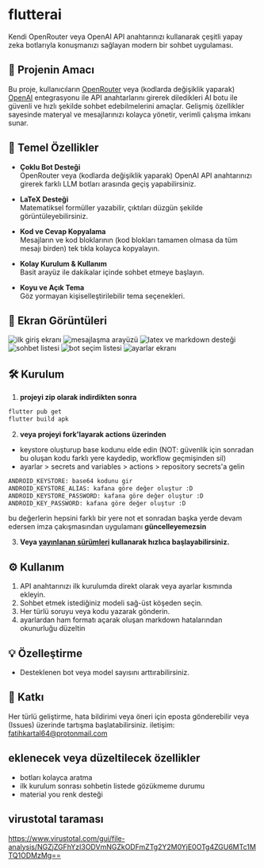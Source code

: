 # flutterai

Kendi OpenRouter veya OpenAI API anahtarınızı kullanarak çeşitli yapay zeka botlarıyla konuşmanızı sağlayan modern bir sohbet uygulaması.

## 🚀 Projenin Amacı

Bu proje, kullanıcıların [OpenRouter](https://openrouter.ai/) veya (kodlarda değişiklik yaparak) [OpenAI](https://openai.com/) entegrasyonu ile API anahtarlarını girerek diledikleri AI botu ile güvenli ve hızlı şekilde sohbet edebilmelerini amaçlar. Gelişmiş özellikler sayesinde materyal ve mesajlarınızı kolayca yönetir, verimli çalışma imkanı sunar.

## 🎯 Temel Özellikler

- **Çoklu Bot Desteği**  
  OpenRouter veya (kodlarda değişiklik yaparak) OpenAI API anahtarınızı girerek farklı LLM botları arasında geçiş yapabilirsiniz.

- **LaTeX Desteği**  
  Matematiksel formüller yazabilir, çıktıları düzgün şekilde görüntüleyebilirsiniz.

- **Kod ve Cevap Kopyalama**  
  Mesajların ve kod bloklarının (kod blokları tamamen olmasa da tüm mesajı birden) tek tıkla kolayca kopyalayın.

- **Kolay Kurulum & Kullanım**  
  Basit arayüz ile dakikalar içinde sohbet etmeye başlayın.

- **Koyu ve Açık Tema**  
  Göz yormayan kişiselleştirilebilir tema seçenekleri.

## 📸 Ekran Görüntüleri
![ilk giriş ekranı](https://github.com/bruhmomentumtr/flutterai/blob/main/ss%20(1).jpg)
![mesajlaşma arayüzü](https://github.com/bruhmomentumtr/flutterai/blob/main/ss%20(2).jpg)
![latex ve markdown desteği](https://github.com/bruhmomentumtr/flutterai/blob/main/ss%20(3).jpg)
![sohbet listesi](https://github.com/bruhmomentumtr/flutterai/blob/main/ss%20(4).jpg)
![bot seçim listesi](https://github.com/bruhmomentumtr/flutterai/blob/main/ss%20(6).jpg)
![ayarlar ekranı](https://github.com/bruhmomentumtr/flutterai/blob/main/ss%20(5).jpg)

## 🛠️ Kurulum
1) **projeyi zip olarak indirdikten sonra**
```bash
flutter pub get
flutter build apk
```
2) **veya projeyi fork'layarak actions üzerinden**
- keystore oluşturup base kodunu elde edin (NOT: güvenlik için sonradan bu oluşan kodu farklı yere kaydedip, workflow geçmişinden sil)
- ayarlar > secrets and variables > actions > repository secrets'a gelin
```bash
ANDROID_KEYSTORE: base64 kodunu gir
ANDROID_KEYSTORE_ALIAS: kafana göre değer oluştur :D
ANDROID_KEYSTORE_PASSWORD: kafana göre değer oluştur :D
ANDROID_KEY_PASSWORD: kafana göre değer oluştur :D
```
bu değerlerin hepsini farklı bir yere not et sonradan başka yerde devam edersen imza çakışmasından uygulamanı **güncelleyemezsin**

3) **Veya [yayınlanan sürümleri](https://github.com/bruhmomentumtr/flutterai/releases) kullanarak hızlıca başlayabilirsiniz.**

## ⚙️ Kullanım

1. API anahtarınızı ilk kurulumda direkt olarak veya ayarlar kısmında ekleyin.  
2. Sohbet etmek istediğiniz modeli sağ-üst köşeden seçin.  
3. Her türlü soruyu veya kodu yazarak gönderin.
4. ayarlardan ham formatı açarak oluşan markdown hatalarından okunurluğu düzeltin

## 💡 Özelleştirme

- Desteklenen bot veya model sayısını arttırabilirsiniz.

## 🤝 Katkı

Her türlü geliştirme, hata bildirimi veya öneri için eposta gönderebilir veya (Issues) üzerinde tartışma başlatabilirsiniz.
iletişim: fatihkartal64@protonmail.com

## eklenecek veya düzeltilecek özellikler
- botları kolayca aratma
- ilk kurulum sonrası sohbetin listede gözükmeme durumu
- material you renk desteği

## virustotal taraması
https://www.virustotal.com/gui/file-analysis/NGZjZGFhYzI3ODVmNGZkODFmZTg2Y2M0YjE0OTg4ZGU6MTc1MTQ1ODMzMg==
